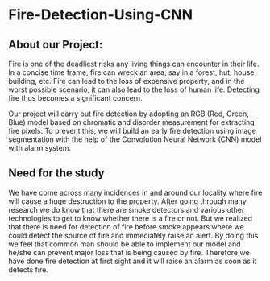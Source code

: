 # Fire-Detection-Using-CNN

## About our Project:
 Fire is one of the deadliest risks any living things can encounter in their life. In a concise time 
frame, fire can wreck an area, say in a forest, hut, house, building, etc. Fire can lead to the 
loss of expensive property, and in the worst possible scenario, it can also lead to the loss of 
human life. Detecting fire thus becomes a significant concern.

 Our project will carry out fire detection by adopting an RGB (Red, Green, Blue) model based 
on chromatic and disorder measurement for extracting fire pixels. To prevent this, we will 
build an early fire detection using image segmentation with the help of the Convolution 
Neural Network (CNN) model with alarm system.

## Need for the study
We have come across many incidences in and around our locality where fire will cause a 
huge destruction to the property. After going through many research we do know that there 
are smoke detectors and various other technologies to get to know whether there is a fire or 
not. But we realized that there is need for detection of fire before smoke appears where we 
could detect the source of fire and immediately raise an alert. By doing this we feel that 
common man should be able to implement our model and he/she can prevent major loss that 
is being caused by fire. Therefore we have done fire detection at first sight and it will raise an 
alarm as soon as it detects fire.
